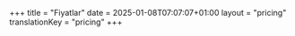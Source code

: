 +++
title = "Fiyatlar"
date = 2025-01-08T07:07:07+01:00
layout = "pricing"
translationKey = "pricing"
+++
